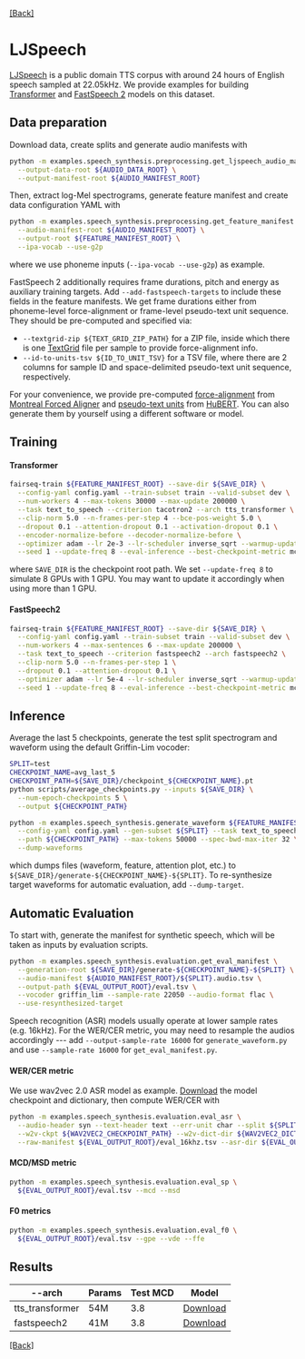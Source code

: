 [[Back]](..)

# LJSpeech

[LJSpeech](https://keithito.com/LJ-Speech-Dataset) is a public domain TTS
corpus with around 24 hours of English speech sampled at 22.05kHz. We provide examples for building
[Transformer](https://arxiv.org/abs/1809.08895) and [FastSpeech 2](https://arxiv.org/abs/2006.04558)
models on this dataset.


## Data preparation

Download data, create splits and generate audio manifests with
```bash
python -m examples.speech_synthesis.preprocessing.get_ljspeech_audio_manifest \
  --output-data-root ${AUDIO_DATA_ROOT} \
  --output-manifest-root ${AUDIO_MANIFEST_ROOT}
```

Then, extract log-Mel spectrograms, generate feature manifest and create data configuration YAML with
```bash
python -m examples.speech_synthesis.preprocessing.get_feature_manifest \
  --audio-manifest-root ${AUDIO_MANIFEST_ROOT} \
  --output-root ${FEATURE_MANIFEST_ROOT} \
  --ipa-vocab --use-g2p
```
where we use phoneme inputs (`--ipa-vocab --use-g2p`) as example.

FastSpeech 2 additionally requires frame durations, pitch and energy as auxiliary training targets.
Add `--add-fastspeech-targets` to include these fields in the feature manifests. We get frame durations either from
phoneme-level force-alignment or frame-level pseudo-text unit sequence. They should be pre-computed and specified via:
- `--textgrid-zip ${TEXT_GRID_ZIP_PATH}` for a ZIP file, inside which there is one
  [TextGrid](https://www.fon.hum.uva.nl/praat/manual/TextGrid.html) file per sample to provide force-alignment info.
- `--id-to-units-tsv ${ID_TO_UNIT_TSV}` for a TSV file, where there are 2 columns for sample ID and
  space-delimited pseudo-text unit sequence, respectively.

For your convenience, we provide pre-computed
[force-alignment](https://dl.fbaipublicfiles.com/fairseq/s2/ljspeech_mfa.zip) from
[Montreal Forced Aligner](https://github.com/MontrealCorpusTools/Montreal-Forced-Aligner) and
[pseudo-text units](s3://dl.fbaipublicfiles.com/fairseq/s2/ljspeech_hubert.tsv) from
[HuBERT](https://github.com/pytorch/fairseq/tree/main/examples/hubert). You can also generate them by yourself using
a different software or model.


## Training
#### Transformer
```bash
fairseq-train ${FEATURE_MANIFEST_ROOT} --save-dir ${SAVE_DIR} \
  --config-yaml config.yaml --train-subset train --valid-subset dev \
  --num-workers 4 --max-tokens 30000 --max-update 200000 \
  --task text_to_speech --criterion tacotron2 --arch tts_transformer \
  --clip-norm 5.0 --n-frames-per-step 4 --bce-pos-weight 5.0 \
  --dropout 0.1 --attention-dropout 0.1 --activation-dropout 0.1 \
  --encoder-normalize-before --decoder-normalize-before \
  --optimizer adam --lr 2e-3 --lr-scheduler inverse_sqrt --warmup-updates 4000 \
  --seed 1 --update-freq 8 --eval-inference --best-checkpoint-metric mcd_loss
```
where `SAVE_DIR` is the checkpoint root path. We set `--update-freq 8` to simulate 8 GPUs with 1 GPU. You may want to
update it accordingly when using more than 1 GPU.

#### FastSpeech2
```bash
fairseq-train ${FEATURE_MANIFEST_ROOT} --save-dir ${SAVE_DIR} \
  --config-yaml config.yaml --train-subset train --valid-subset dev \
  --num-workers 4 --max-sentences 6 --max-update 200000 \
  --task text_to_speech --criterion fastspeech2 --arch fastspeech2 \
  --clip-norm 5.0 --n-frames-per-step 1 \
  --dropout 0.1 --attention-dropout 0.1 \
  --optimizer adam --lr 5e-4 --lr-scheduler inverse_sqrt --warmup-updates 4000 \
  --seed 1 --update-freq 8 --eval-inference --best-checkpoint-metric mcd_loss
```


## Inference
Average the last 5 checkpoints, generate the test split spectrogram and waveform using the default Griffin-Lim vocoder:
```bash
SPLIT=test
CHECKPOINT_NAME=avg_last_5
CHECKPOINT_PATH=${SAVE_DIR}/checkpoint_${CHECKPOINT_NAME}.pt
python scripts/average_checkpoints.py --inputs ${SAVE_DIR} \
  --num-epoch-checkpoints 5 \
  --output ${CHECKPOINT_PATH}

python -m examples.speech_synthesis.generate_waveform ${FEATURE_MANIFEST_ROOT} \
  --config-yaml config.yaml --gen-subset ${SPLIT} --task text_to_speech \
  --path ${CHECKPOINT_PATH} --max-tokens 50000 --spec-bwd-max-iter 32 \
  --dump-waveforms
```
which dumps files (waveform, feature, attention plot, etc.) to `${SAVE_DIR}/generate-${CHECKPOINT_NAME}-${SPLIT}`. To
re-synthesize target waveforms for automatic evaluation, add `--dump-target`.

## Automatic Evaluation
To start with, generate the manifest for synthetic speech, which will be taken as inputs by evaluation scripts.
```bash
python -m examples.speech_synthesis.evaluation.get_eval_manifest \
  --generation-root ${SAVE_DIR}/generate-${CHECKPOINT_NAME}-${SPLIT} \
  --audio-manifest ${AUDIO_MANIFEST_ROOT}/${SPLIT}.audio.tsv \
  --output-path ${EVAL_OUTPUT_ROOT}/eval.tsv \
  --vocoder griffin_lim --sample-rate 22050 --audio-format flac \
  --use-resynthesized-target
```
Speech recognition (ASR) models usually operate at lower sample rates (e.g. 16kHz). For the WER/CER metric,
you may need to resample the audios accordingly --- add `--output-sample-rate 16000` for `generate_waveform.py` and
use `--sample-rate 16000` for `get_eval_manifest.py`.


#### WER/CER metric
We use wav2vec 2.0 ASR model as example. [Download](https://github.com/pytorch/fairseq/tree/main/examples/wav2vec)
the model checkpoint and dictionary, then compute WER/CER with
```bash
python -m examples.speech_synthesis.evaluation.eval_asr \
  --audio-header syn --text-header text --err-unit char --split ${SPLIT} \
  --w2v-ckpt ${WAV2VEC2_CHECKPOINT_PATH} --w2v-dict-dir ${WAV2VEC2_DICT_DIR} \
  --raw-manifest ${EVAL_OUTPUT_ROOT}/eval_16khz.tsv --asr-dir ${EVAL_OUTPUT_ROOT}/asr
```

#### MCD/MSD metric
```bash
python -m examples.speech_synthesis.evaluation.eval_sp \
  ${EVAL_OUTPUT_ROOT}/eval.tsv --mcd --msd
```

#### F0 metrics
```bash
python -m examples.speech_synthesis.evaluation.eval_f0 \
  ${EVAL_OUTPUT_ROOT}/eval.tsv --gpe --vde --ffe
```


## Results

| --arch | Params | Test MCD | Model |
|---|---|---|---|
| tts_transformer | 54M | 3.8 | [Download](https://dl.fbaipublicfiles.com/fairseq/s2/ljspeech_transformer_phn.tar) |
| fastspeech2 | 41M | 3.8 | [Download](https://dl.fbaipublicfiles.com/fairseq/s2/ljspeech_fastspeech2_phn.tar) |

[[Back]](..)
